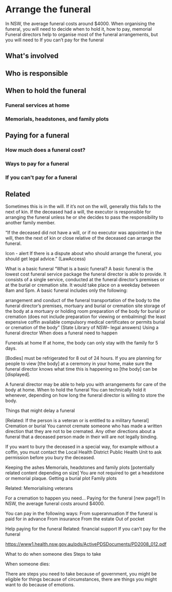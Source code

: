 # Arrange the funeral 

In NSW, the average funeral costs around $4000. When organising the funeral, you will need to decide when to hold it, how to pay, memorial Funeral directors help to organise most of the funeral arrangements, but you will need to If you can’t pay for the funeral

## What's involved
## Who is responsible

## When to hold the funeral
### Funeral services at home
### Memorials, headstones, and family plots

## Paying for a funeral
### How much does a funeral cost?
### Ways to pay for a funeral
### If you can't pay for a funeral
## Related

Sometimes this is in the will. If it’s not on the will, generally this falls to the next of kin.
If the deceased had a will, the executor is responsible for arranging the funeral unless he or she decides to pass the responsibility to another family member.

“If the deceased did not have a will, or if no executor was appointed in the will, then the next of kin or close relative of the deceased can arrange the funeral.

Icon - alert   If there is a dispute about who should arrange the funeral, you should get legal advice.” (LawAccess)

What is a basic funeral
“What is a basic funeral?
A basic funeral is the lowest cost funeral service package the funeral director is able to provide. It consists of a single service, conducted at the funeral director’s premises or at the burial or cremation site. It would take place on a weekday between 8am and 5pm. A basic funeral includes only the following:

arrangement and conduct of the funeral
transportation of the body to the funeral director’s premises, mortuary and
burial or cremation site
storage of the body at a mortuary or holding room
preparation of the body for burial or cremation (does not include preparation for viewing or embalming)
the least expensive coffin available
compulsory medical certificates or permits
burial or cremation of the body” (State Library of NSW– legal answers)
Using a funeral director
When does a funeral need to happen

Funerals at home
If at home, the body can only stay with the family for 5 days.

[Bodies] must be refrigerated for 8 out of 24 hours. If you are planning for people to view [the body] at a ceremony in your home, make sure the funeral director knows what time this is happening so [the body] can be [displayed].

A funeral director may be able to help you with arrangements for care of the body at home.
When to hold the funeral
You can technically hold it whenever, depending on how long the funeral director is willing to store the body.

Things that might delay a funeral

[Related: If the person is a veteran or is entitled to a military funeral]
Cremation or burial
You cannot cremate someone who has made a written direction that they are not to be cremated. Any other directions about a funeral that a deceased person made in their will are not legally binding.

If you want to bury the deceased in a special way, for example without a coffin, you must contact the Local Health District Public Health Unit to ask permission before you bury the deceased.

Keeping the ashes
Memorials, headstones and family plots [potentially related content depending on size]
You are not required to get a headstone or memorial plaque.
Getting a burial plot
Family plots

Related: Memorialising veterans

For a cremation to happen you need…
Paying for the funeral [new page?]
In NSW, the average funeral costs around $4000.

You can pay in the following ways:
From superannuation
If the funeral is paid for in advance
From insurance
From the estate
Out of pocket



Help paying for the funeral
Related: financial support
If you can’t pay for the funeral

https://www1.health.nsw.gov.au/pds/ActivePDSDocuments/PD2008_012.pdf

What to do when someone dies
Steps to take

When someone dies:

There are steps you need to take because of government,
you might be eligible for things because of circumstances,
there are things you might want to do because of emotions.
